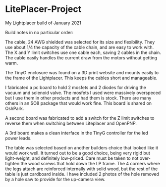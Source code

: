 # LitePlacer-Project
 My Lightplacer build of January 2021

Build notes in no particular order:

The cable, 24 AWG shielded was selected for its size and flexibility.  They use about 1/4 the capacity of the cable chain, and are easy to work with.
The X and Y limit switches use one cable each, saving 2 cables in the chain.  The cable easily handles the current draw from the motors without getting warm.

The TinyG enclosure was found on a 3D print website and mounts easily to the frame of the Lightplacer.  This keeps the cables short and manageable.

I fabricated a pc board to hold 2 mosfets and 2 diodes for driving the vacuum and solenoid valve.  The mosfets I used were massively overspeced but I use them in other products and had them is stock.  There are many others in an SO8 package that would work fine.
This board is shared on OshPark.

A second board was fabricated to add a switch for the Z limit switches to reverse them when switching between Liteplacer and OpenPNP.

A 3rd board makes a clean interface in the TinyG controller for the led power leads.

The table was selected based on another builders choice that looked like it would work well.  It turned out to be a good choice, being very rigid but light-weight, and definitely low-priced.  Care must be taken to not over-tighten the wood screws that hold down the LP frame.  The 4 corners where the legs attach are reinforced internally with solid wood, but the rest of the table is just cardboard inside.  I have included 2 photos of the hole removed by a hole saw to provide for the up-camera view.

